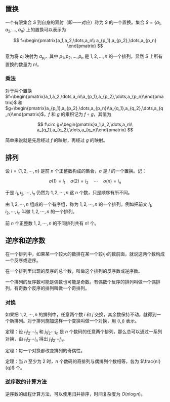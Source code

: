 
## 置换

一个有限集合 $S$ 到自身的双射（即一一对应）称为 $S$ 的一个置换。集合 $S=\{a_1,a_2,\dots,a_n\}$ 上的置换可以表示为

$$
f=\begin{pmatrix}a_1,a_2,\dots,a_n\\
a_{p_1},a_{p_2},\dots,a_{p_n}
\end{pmatrix}
$$

意为将 $a_i$ 映射为 $a_{p_i}$，其中 $p_1,p_2,\dots,p_n$ 是 $1,2,\dots,n$ 的一个排列。显然 $S$ 上所有置换的数量为 $n!$。

### 乘法

对于两个置换 $f=\begin{pmatrix}a_1,a_2,\dots,a_n\\a_{p_1},a_{p_2},\dots,a_{p_n}\end{pmatrix}$ 和 $g=\begin{pmatrix}a_{p_1},a_{p_2},\dots,a_{p_n}\\a_{q_1},a_{q_2},\dots,a_{q_n}\end{pmatrix}$，$f$ 和 $g$ 的乘积记为 $f\circ g$，其值为

$$
f\circ g=\begin{pmatrix}a_1,a_2,\dots,a_n\\
a_{q_1},a_{q_2},\dots,a_{q_n}\end{pmatrix}
$$

简单来说就是先后经过 $f$ 的映射，再经过 $g$ 的映射。

## 排列

设 $I=\{1,2,\cdots,n\}$ 是前 $n$ 个正整数构成的集合，$\sigma$ 是 $I$ 的一个置换。记：

$$
\sigma(1)=i_1\quad\sigma(2)=i_2\quad\cdots\quad\sigma(n)=i_n
$$

于是 $i_1,i_2,\cdots,i_n$ 仍然为 $1,2,\cdots,n$ 这 $n$ 个数，只是顺序有所不同。

由 $1,2,\cdots,n$ 组成的一个有序组，称为 $1,2,\cdots,n$ 的一个排列。例如把前文 $i_1,i_2,\cdots,i_n$ 叫做 $1,2,\cdots,n$ 的一个排列。

前 $n$ 个正整数 $1,2,\cdots,n$ 的不同排列共有 $n!$ 个。

## 逆序和逆序数

在一个排列中，如果某一个较大的数排在某一个较小的数前面，就说这两个数构成一个反序或逆序。

在一个排列里出现的反序的总个数，叫做这个排列的反序数或逆序数。

一个排列的反序数可能是偶数也可能是奇数。有偶数个反序的排列叫做一个偶排列，有奇数个反序的排列叫做一个奇排列。

### 对换

如果把 $1,2,\cdots,n$ 的排列中，任意两个数 $i$ 和 $j$ 交换，其余数保持不动，就得到一个新排列。对于排列施加这样一个变换叫做一个对换，用 $(i,j)$ 表示。

定理：设 $i_1i_2\cdots i_n$ 和 $j_1j_2\cdots j_n$ 是 $n$ 个数码的任意两个排列，那么总可以通过一系列对换，由 $i_1i_2\cdots i_n$ 得出 $j_1j_2\cdots j_n$。

定理：每一个对换都改变排列的奇偶性。

定理：当 $n$ 至少为 $2$ 时，$n$ 个数码的奇排列与偶排列个数相等，各为 $\frac{n!}{q}$ 个。

### 逆序数的计算方法

逆序数的编程计算方法，可以使用归并排序，时间复杂度为 $O(n\log n)$。
